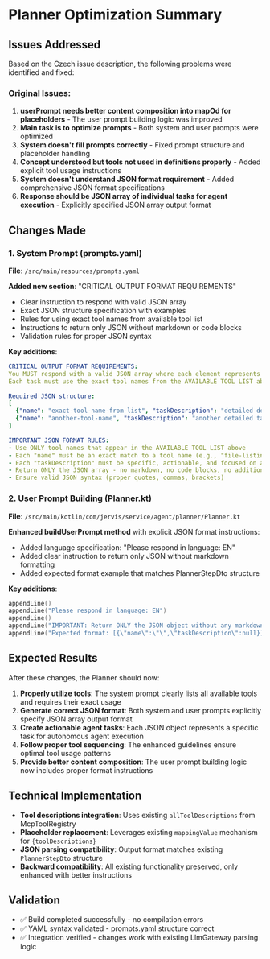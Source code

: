 # Planner Optimization Summary

## Issues Addressed

Based on the Czech issue description, the following problems were identified and fixed:

### Original Issues:
1. **userPrompt needs better content composition into mapOd for placeholders** - The user prompt building logic was improved
2. **Main task is to optimize prompts** - Both system and user prompts were optimized
3. **System doesn't fill prompts correctly** - Fixed prompt structure and placeholder handling
4. **Concept understood but tools not used in definitions properly** - Added explicit tool usage instructions
5. **System doesn't understand JSON format requirement** - Added comprehensive JSON format specifications
6. **Response should be JSON array of individual tasks for agent execution** - Explicitly specified JSON array output format

## Changes Made

### 1. System Prompt (prompts.yaml)
**File**: `/src/main/resources/prompts.yaml`

**Added new section**: "CRITICAL OUTPUT FORMAT REQUIREMENTS"
- Clear instruction to respond with valid JSON array
- Exact JSON structure specification with examples
- Rules for using exact tool names from available tool list
- Instructions to return only JSON without markdown or code blocks
- Validation rules for proper JSON syntax

**Key additions**:
```yaml
CRITICAL OUTPUT FORMAT REQUIREMENTS:
You MUST respond with a valid JSON array where each element represents a single task for agent execution.
Each task must use the exact tool names from the AVAILABLE TOOL LIST above.

Required JSON structure:
[
  {"name": "exact-tool-name-from-list", "taskDescription": "detailed description of what the agent should do with this tool"},
  {"name": "another-tool-name", "taskDescription": "another detailed task description"}
]

IMPORTANT JSON FORMAT RULES:
- Use ONLY tool names that appear in the AVAILABLE TOOL LIST above
- Each "name" must be an exact match to a tool name (e.g., "file-listing", "rag-query", "code-extractor")
- Each "taskDescription" must be specific, actionable, and focused on a single subtask
- Return ONLY the JSON array - no markdown, no code blocks, no additional text
- Ensure valid JSON syntax (proper quotes, commas, brackets)
```

### 2. User Prompt Building (Planner.kt)
**File**: `/src/main/kotlin/com/jervis/service/agent/planner/Planner.kt`

**Enhanced buildUserPrompt method** with explicit JSON format instructions:
- Added language specification: "Please respond in language: EN"
- Added clear instruction to return only JSON without markdown formatting
- Added expected format example that matches PlannerStepDto structure

**Key additions**:
```kotlin
appendLine()
appendLine("Please respond in language: EN")
appendLine()
appendLine("IMPORTANT: Return ONLY the JSON object without any markdown formatting, code blocks, or ```json``` tags. Just the pure JSON response.")
appendLine("Expected format: [{\"name\":\"\",\"taskDescription\":null}]")
```

## Expected Results

After these changes, the Planner should now:

1. **Properly utilize tools**: The system prompt clearly lists all available tools and requires their exact usage
2. **Generate correct JSON format**: Both system and user prompts explicitly specify JSON array output format
3. **Create actionable agent tasks**: Each JSON object represents a specific task for autonomous agent execution
4. **Follow proper tool sequencing**: The enhanced guidelines ensure optimal tool usage patterns
5. **Provide better content composition**: The user prompt building logic now includes proper format instructions

## Technical Implementation

- **Tool descriptions integration**: Uses existing `allToolDescriptions` from McpToolRegistry
- **Placeholder replacement**: Leverages existing `mappingValue` mechanism for `{toolDescriptions}`
- **JSON parsing compatibility**: Output format matches existing `PlannerStepDto` structure
- **Backward compatibility**: All existing functionality preserved, only enhanced with better instructions

## Validation

- ✅ Build completed successfully - no compilation errors
- ✅ YAML syntax validated - prompts.yaml structure correct
- ✅ Integration verified - changes work with existing LlmGateway parsing logic